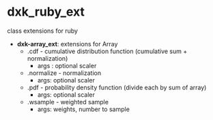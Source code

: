 # dxk_ruby_ext
class extensions for ruby




- **dxk-array_ext**: extensions for Array
  - .cdf - cumulative distribution function (cumulative sum + normalization)
	- args : optional scaler
  - .normalize - normalization
	- args: optional scaler
  - .pdf - probability density function (divide each by sum of array)
	- args: optional scaler
  - .wsample - weighted sample
	- args: weights, number to sample
